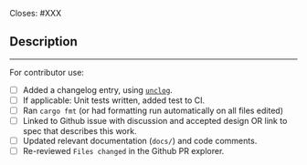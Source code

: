 
<!-- < < < < < < < < < < < < < < < < < < < < < < < < < < < < < < < < < ☺
v                               ✰  Thanks for creating a PR! ✰    
v    Before smashing the submit button please review the checkboxes.
v    If a checkbox is n/a - please still include it but + a little note why
☺ > > > > > > > > > > > > > > > > > > > > > > > > > > > > > > > > >  -->

Closes: #XXX

## Description

<!-- Add a description of the changes that this PR introduces and the files that
are the most critical to review.
-->

______

For contributor use:

- [ ] Added a changelog entry, using [`unclog`](https://github.com/informalsystems/unclog).
- [ ] If applicable: Unit tests written, added test to CI.
- [ ] Ran `cargo fmt` (or had formatting run automatically on all files edited)
- [ ] Linked to Github issue with discussion and accepted design OR link to spec that describes this work.
- [ ] Updated relevant documentation (`docs/`) and code comments.
- [ ] Re-reviewed `Files changed` in the Github PR explorer.

